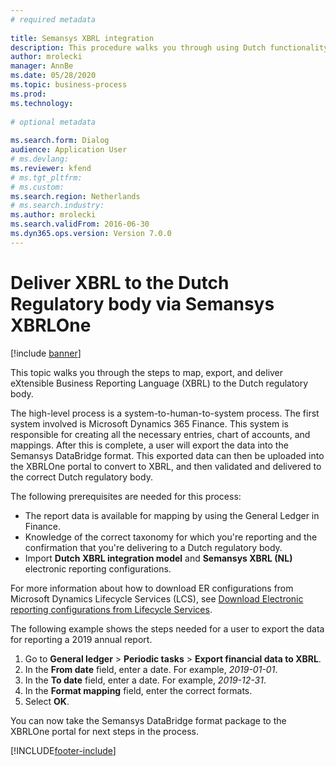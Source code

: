 ```yaml
--- 
# required metadata 
 
title: Semansys XBRL integration
description: This procedure walks you through using Dutch functionality to export financial data in the XML format. 
author: mrolecki
manager: AnnBe 
ms.date: 05/28/2020
ms.topic: business-process 
ms.prod:  
ms.technology:  
 
# optional metadata 
 
ms.search.form: Dialog   
audience: Application User 
# ms.devlang:  
ms.reviewer: kfend
# ms.tgt_pltfrm:  
# ms.custom:  
ms.search.region: Netherlands
# ms.search.industry: 
ms.author: mrolecki
ms.search.validFrom: 2016-06-30 
ms.dyn365.ops.version: Version 7.0.0 
---
```


# Deliver XBRL to the Dutch Regulatory body via Semansys XBRLOne

[!include [banner](../../includes/banner.md)]

This topic walks you through the steps to map, export, and deliver eXtensible Business Reporting Language (XBRL) to the Dutch regulatory body.  

The high-level process is a system-to-human-to-system process. The first system involved is Microsoft Dynamics 365 Finance. This system is responsible for creating all the necessary entries, chart of accounts, and mappings. After this is complete, a user will export the data into the Semansys DataBridge format. This exported data can then be uploaded into the XBRLOne portal to convert to XBRL, and then validated and delivered to the correct Dutch regulatory body. 

The following prerequisites are needed for this process:

- The report data is available for mapping by using the General Ledger in Finance.
- Knowledge of the correct taxonomy for which you're reporting and the confirmation that you're delivering to a Dutch regulatory body.
- Import **Dutch XBRL integration model** and **Semansys XBRL (NL)** electronic reporting configurations.

For more information about how to download ER configurations from Microsoft Dynamics Lifecycle Services (LCS), see [Download Electronic reporting configurations from Lifecycle Services](../../../dev-itpro/analytics/download-electronic-reporting-configuration-lcs.md).

The following example shows the steps needed for a user to export the data for reporting a 2019 annual report. 

1. Go to **General ledger** > **Periodic tasks** > **Export financial data to XBRL**.
2. In the **From date** field, enter a date. For example, *2019-01-01*.  
3. In the **To date** field, enter a date. For example, *2019-12-31*.
4. In the **Format mapping** field, enter the correct formats.
5. Select **OK**.

You can now take the Semansys DataBridge format package to the XBRLOne portal for next steps in the process.


[!INCLUDE[footer-include](../../../includes/footer-banner.md)]